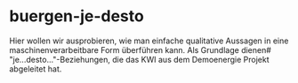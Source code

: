 # buergen-je-desto

Hier wollen wir ausprobieren, wie man einfache qualitative Aussagen in eine
maschinenverarbeitbare Form überführen kann. Als Grundlage dienen#
"je...desto..."-Beziehungen, die das KWI aus dem Demoenergie Projekt abgeleitet
hat.

